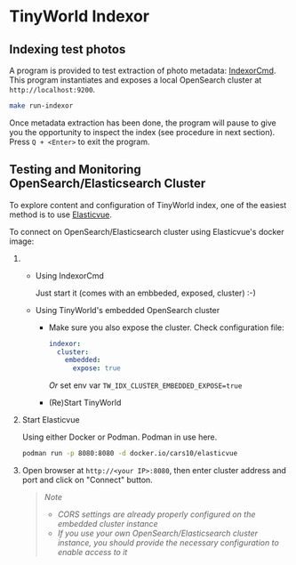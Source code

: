 # TinyWorld Indexor

## Indexing test photos

A program is provided to test extraction of photo metadata: [IndexorCmd](src/main/java/asaintsever/tinyworld/indexor/IndexorCmd.java). This program instantiates and exposes a local OpenSearch cluster at `http://localhost:9200`.

```sh
make run-indexor
```

Once metadata extraction has been done, the program will pause to give you the opportunity to inspect the index (see procedure in next section). Press `Q + <Enter>` to exit the program.

## Testing and Monitoring OpenSearch/Elasticsearch Cluster

To explore content and configuration of TinyWorld index, one of the easiest method is to use [Elasticvue](https://elasticvue.com/).

To connect on OpenSearch/Elasticsearch cluster using Elasticvue's docker image:

1) 
    - Using IndexorCmd

        Just start it (comes with an embbeded, exposed, cluster) :-)

    - Using TinyWorld's embedded OpenSearch cluster
  
        - Make sure you also expose the cluster. Check configuration file:

            ```yaml
            indexor:
              cluster:
                embedded:
                  expose: true
            ```

            *Or* set env var `TW_IDX_CLUSTER_EMBEDDED_EXPOSE=true`

        - (Re)Start TinyWorld

2) Start Elasticvue

    Using either Docker or Podman. Podman in use here.
    
    ```sh
    podman run -p 8080:8080 -d docker.io/cars10/elasticvue
    ```

3) Open browser at `http://<your IP>:8080`, then enter cluster address and port and click on "Connect" button.

    > *Note*
    >
    > - *CORS settings are already properly configured on the embedded cluster instance*
    > - *If you use your own OpenSearch/Elasticsearch cluster instance, you should provide the necessary configuration to enable access to it*
